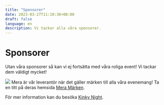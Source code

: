 ```yaml
---
title: "Sponsorer"
date: 2023-03-27T11:10:36+08:00
draft: false
language: en
description: Vi tackar alla våra sponsorer.
---
```

<h1 class=" font-black text-white capitalize font-lucida">Sponsorer</h1>
Utan våra sponsorer så kan vi ej fortsätta med våra roliga event! Vi tackar dem väldigt mycket!

<a href="https://mera.se"><img src="https://www.mera.se/pictures/block_pictures_thumbs/447/vip-kunder_2.png"></a>
Mera är vår leverantör när det gäller märken till alla våra evenemang! Ta en titt på deras hemsida <a href="https://mera.se">Mera Märken</a>.

För mer information kan du besöka <a href="https://kinkynight.com">Kinky Night</a>.